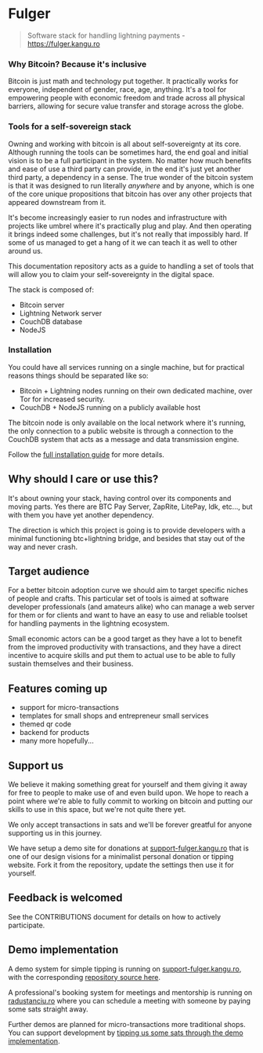 # Fulger

> Software stack for handling lightning payments - https://fulger.kangu.ro

### Why Bitcoin? Because it's inclusive

Bitcoin is just math and technology put together. It practically works for everyone, independent
of gender, race, age, anything. It's a tool for empowering people with economic freedom and
trade across all physical barriers, allowing for secure value transfer and storage across
the globe.

### Tools for a self-sovereign stack

Owning and working with bitcoin is all about self-sovereignty at its core. Although running
the tools can be sometimes hard, the end goal and initial vision is to be a full participant in the
system. No matter how much benefits and ease of use a third party can provide, in the end
it's just yet another third party, a dependency in a sense. The true wonder of the bitcoin
system is that it was designed to run literally *anywhere* and by anyone, which is one of the core unique
propositions that bitcoin has over any other projects that appeared downstream from it.

It's become increasingly easier to run nodes and infrastructure with projects like umbrel
where it's practically plug and play. And then operating it brings indeed some challenges,
but it's not really that impossibly hard. If some of us managed to get a hang of it we can
teach it as well to other around us.

This documentation repository acts as a guide to handling a set of tools that will
allow you to claim your self-sovereignty in the digital space.

The stack is composed of:

* Bitcoin server
* Lightning Network server
* CouchDB database
* NodeJS

### Installation

You could have all services running on a single machine, but for practical reasons things
should be separated like so:
* Bitcoin + Lightning nodes running on their own dedicated machine, over Tor for increased security.
* CouchDB + NodeJS running on a publicly available host

The bitcoin node is only available on the local network where it's running, the only connection
to a public website is through a connection to the CouchDB system that acts as a message and
data transmission engine.

Follow the [full installation guide](https://fulger.kangu.ro/docs/install) for more details.

## Why should I care or use this?

It's about owning your stack, having control over its components and moving parts.
Yes there are BTC Pay Server, ZapRite, LitePay, ldk, etc..., but with them you have yet another
dependency.

The direction is which this project is going is to provide developers with a minimal
functioning btc+lightning bridge, and besides that stay out of the way and never crash.

## Target audience

For a better bitcoin adoption curve we should aim to target specific
niches of people and crafts. This particular set of tools is aimed at software developer professionals
(and amateurs alike) who can manage a web server for them or for clients and want to have an
easy to use and reliable toolset for handling payments in the lightning
ecosystem.

Small economic actors can be a good target as they have a lot to benefit from the improved
productivity with transactions, and they have a direct incentive to acquire skills and
put them to actual use to be able to fully sustain themselves and their business.

## Features coming up

* support for micro-transactions
* templates for small shops and entrepreneur small services
* themed qr code
* backend for products
* many more hopefully...

## Support us

We believe it making something great for yourself and them giving it away for free to people
to make use of and even build upon. We hope to reach a point where we're able to fully commit
to working on bitcoin and putting our skills to use in this space, but we're not quite
there yet.

We only accept transactions in sats and we'll be forever greatful for anyone supporting us in this journey.

We have setup a demo site for donations at [support-fulger.kangu.ro](https://support-fulger.kangu.ro/) that is
one of our design visions for a minimalist personal donation or tipping website. Fork it
from the repository, update the settings then use it for yourself.

## Feedback is welcomed

See the CONTRIBUTIONS document for details on how to actively participate.

## Demo implementation

A demo system for simple tipping is running on [support-fulger.kangu.ro](https://support-fulger.kangu.ro/), with the corresponding
[repository source here](https://github.com/kangu/demo-personal-site).

A professional's booking system for meetings and mentorship is running on [radustanciu.ro](https://radustanciu.ro#contact)
where you can schedule a meeting with someone by paying some sats straight away.

Further demos are planned for micro-transactions more traditional shops. You can
support development by [tipping us some sats through the demo implementation](https://support-fulger.kangu.ro/).
